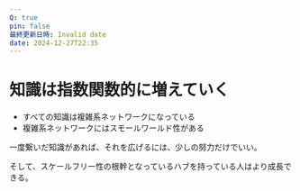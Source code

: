 ```yaml
---
Q: true
pin: false
最終更新日時: Invalid date
date: 2024-12-27T22:35
---
```

# 知識は指数関数的に増えていく

- すべての知識は複雑系ネットワークになっている
- 複雑系ネットワークにはスモールワールド性がある

一度繋いだ知識があれば、それを広げるには、少しの努力だけでいい。

そして、スケールフリー性の根幹となっているハブを持っている人はより成長できる。
